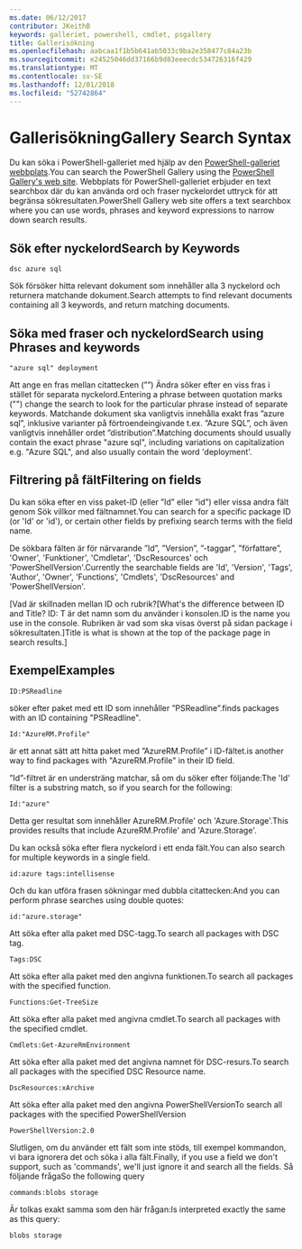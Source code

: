 ```yaml
---
ms.date: 06/12/2017
contributor: JKeithB
keywords: galleriet, powershell, cmdlet, psgallery
title: Gallerisökning
ms.openlocfilehash: aabcaa1f1b5b641ab5033c9ba2e358477c84a23b
ms.sourcegitcommit: e24525046dd37166b9d83eeecdc534726316f429
ms.translationtype: MT
ms.contentlocale: sv-SE
ms.lasthandoff: 12/01/2018
ms.locfileid: "52742864"
---
```

# <a name="gallery-search-syntax"></a><span data-ttu-id="f33cf-103">Gallerisökning</span><span class="sxs-lookup"><span data-stu-id="f33cf-103">Gallery Search Syntax</span></span>

<span data-ttu-id="f33cf-104">Du kan söka i PowerShell-galleriet med hjälp av den [PowerShell-galleriet webbplats](https://www.powershellgallery.com/).</span><span class="sxs-lookup"><span data-stu-id="f33cf-104">You can search the PowerShell Gallery using the [PowerShell Gallery's web site](https://www.powershellgallery.com/).</span></span>
<span data-ttu-id="f33cf-105">Webbplats för PowerShell-galleriet erbjuder en text searchbox där du kan använda ord och fraser nyckelordet uttryck för att begränsa sökresultaten.</span><span class="sxs-lookup"><span data-stu-id="f33cf-105">PowerShell Gallery web site offers a text searchbox where you can use words, phrases and keyword expressions to narrow down search results.</span></span>

## <a name="search-by-keywords"></a><span data-ttu-id="f33cf-106">Sök efter nyckelord</span><span class="sxs-lookup"><span data-stu-id="f33cf-106">Search by Keywords</span></span>

    dsc azure sql

<span data-ttu-id="f33cf-107">Sök försöker hitta relevant dokument som innehåller alla 3 nyckelord och returnera matchande dokument.</span><span class="sxs-lookup"><span data-stu-id="f33cf-107">Search attempts to find relevant documents containing all 3 keywords, and return matching documents.</span></span>

## <a name="search-using-phrases-and-keywords"></a><span data-ttu-id="f33cf-108">Söka med fraser och nyckelord</span><span class="sxs-lookup"><span data-stu-id="f33cf-108">Search using Phrases and keywords</span></span>

    "azure sql" deployment

<span data-ttu-id="f33cf-109">Att ange en fras mellan citattecken (””) Ändra söker efter en viss fras i stället för separata nyckelord.</span><span class="sxs-lookup"><span data-stu-id="f33cf-109">Entering a phrase between quotation marks ("") change the search to look for the particular phrase instead of separate keywords.</span></span>
<span data-ttu-id="f33cf-110">Matchande dokument ska vanligtvis innehålla exakt fras ”azure sql”, inklusive varianter på förtroendeingivande t.ex. ”Azure SQL”, och även vanligtvis innehåller ordet ”distribution”.</span><span class="sxs-lookup"><span data-stu-id="f33cf-110">Matching documents should usually contain the exact phrase "azure sql", including variations on capitalization e.g. "Azure SQL", and also usually contain the word 'deployment'.</span></span>

## <a name="filtering-on-fields"></a><span data-ttu-id="f33cf-111">Filtrering på fält</span><span class="sxs-lookup"><span data-stu-id="f33cf-111">Filtering on fields</span></span>

<span data-ttu-id="f33cf-112">Du kan söka efter en viss paket-ID (eller ”Id” eller ”id”) eller vissa andra fält genom Sök villkor med fältnamnet.</span><span class="sxs-lookup"><span data-stu-id="f33cf-112">You can search for a specific package ID (or 'Id' or 'id'), or certain other fields by prefixing search terms with the field name.</span></span>

<span data-ttu-id="f33cf-113">De sökbara fälten är för närvarande ”Id”, ”Version”, ”-taggar”, ”författare”, 'Owner', 'Funktioner', 'Cmdletar', 'DscResources' och 'PowerShellVersion'.</span><span class="sxs-lookup"><span data-stu-id="f33cf-113">Currently the searchable fields are 'Id', 'Version', 'Tags', 'Author', 'Owner', 'Functions', 'Cmdlets', 'DscResources' and 'PowerShellVersion'.</span></span>

<span data-ttu-id="f33cf-114">[Vad är skillnaden mellan ID och rubrik?</span><span class="sxs-lookup"><span data-stu-id="f33cf-114">[What's the difference between ID and Title?</span></span> <span data-ttu-id="f33cf-115">ID: T är det namn som du använder i konsolen.</span><span class="sxs-lookup"><span data-stu-id="f33cf-115">ID is the name you use in the console.</span></span> <span data-ttu-id="f33cf-116">Rubriken är vad som ska visas överst på sidan package i sökresultaten.]</span><span class="sxs-lookup"><span data-stu-id="f33cf-116">Title is what is shown at the top of the package page in search results.]</span></span>

## <a name="examples"></a><span data-ttu-id="f33cf-117">Exempel</span><span class="sxs-lookup"><span data-stu-id="f33cf-117">Examples</span></span>

    ID:PSReadline
    
<span data-ttu-id="f33cf-118">söker efter paket med ett ID som innehåller ”PSReadline”.</span><span class="sxs-lookup"><span data-stu-id="f33cf-118">finds packages with an ID containing "PSReadline".</span></span>

    Id:"AzureRM.Profile"

<span data-ttu-id="f33cf-119">är ett annat sätt att hitta paket med ”AzureRM.Profile” i ID-fältet.</span><span class="sxs-lookup"><span data-stu-id="f33cf-119">is another way to find packages with "AzureRM.Profile" in their ID field.</span></span>

<span data-ttu-id="f33cf-120">”Id”-filtret är en understräng matchar, så om du söker efter följande:</span><span class="sxs-lookup"><span data-stu-id="f33cf-120">The 'Id' filter is a substring match, so if you search for the following:</span></span>

    Id:"azure"

<span data-ttu-id="f33cf-121">Detta ger resultat som innehåller AzureRM.Profile' och 'Azure.Storage'.</span><span class="sxs-lookup"><span data-stu-id="f33cf-121">This provides results that include AzureRM.Profile' and 'Azure.Storage'.</span></span>

<span data-ttu-id="f33cf-122">Du kan också söka efter flera nyckelord i ett enda fält.</span><span class="sxs-lookup"><span data-stu-id="f33cf-122">You can also search for multiple keywords in a single field.</span></span> 

    id:azure tags:intellisense

<span data-ttu-id="f33cf-123">Och du kan utföra frasen sökningar med dubbla citattecken:</span><span class="sxs-lookup"><span data-stu-id="f33cf-123">And you can perform phrase searches using double quotes:</span></span>

    id:"azure.storage"

<span data-ttu-id="f33cf-124">Att söka efter alla paket med DSC-tagg.</span><span class="sxs-lookup"><span data-stu-id="f33cf-124">To search all packages with DSC tag.</span></span>

    Tags:DSC

<span data-ttu-id="f33cf-125">Att söka efter alla paket med den angivna funktionen.</span><span class="sxs-lookup"><span data-stu-id="f33cf-125">To search all packages with the specified function.</span></span>

    Functions:Get-TreeSize

<span data-ttu-id="f33cf-126">Att söka efter alla paket med angivna cmdlet.</span><span class="sxs-lookup"><span data-stu-id="f33cf-126">To search all packages with the specified cmdlet.</span></span>

    Cmdlets:Get-AzureRmEnvironment

<span data-ttu-id="f33cf-127">Att söka efter alla paket med det angivna namnet för DSC-resurs.</span><span class="sxs-lookup"><span data-stu-id="f33cf-127">To search all packages with the specified DSC Resource name.</span></span>

    DscResources:xArchive

<span data-ttu-id="f33cf-128">Att söka efter alla paket med den angivna PowerShellVersion</span><span class="sxs-lookup"><span data-stu-id="f33cf-128">To search all packages with the specified PowerShellVersion</span></span>

    PowerShellVersion:2.0

<span data-ttu-id="f33cf-129">Slutligen, om du använder ett fält som inte stöds, till exempel kommandon, vi bara ignorera det och söka i alla fält.</span><span class="sxs-lookup"><span data-stu-id="f33cf-129">Finally, if you use a field we don't support, such as 'commands', we'll just ignore it and search all the fields.</span></span> <span data-ttu-id="f33cf-130">Så följande fråga</span><span class="sxs-lookup"><span data-stu-id="f33cf-130">So the following query</span></span>

    commands:blobs storage

<span data-ttu-id="f33cf-131">Är tolkas exakt samma som den här frågan:</span><span class="sxs-lookup"><span data-stu-id="f33cf-131">Is interpreted exactly the same as this query:</span></span>

    blobs storage
